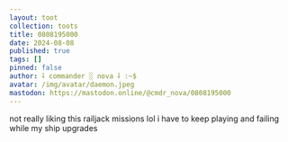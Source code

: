 ```yaml
---
layout: toot
collection: toots
title: 0808195000
date: 2024-08-08
published: true
tags: []
pinned: false
author: ⸸ commander ░ nova ⸸ :~$
avatar: /img/avatar/daemon.jpeg
mastodon: https://mastodon.online/@cmdr_nova/0808195000
---
```


not really liking this railjack missions lol i have to keep playing and failing while my ship upgrades
